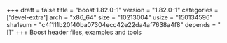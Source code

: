 +++
draft = false
title = "boost 1.82.0-1"
version = "1.82.0-1"
categories = ['devel-extra']
arch = "x86_64"
size = "10213004"
usize = "150134596"
sha1sum = "c4f111b20f40ba07304ecc42e22da4af7638a4f8"
depends = "[]"
+++
Boost header files, examples and tools